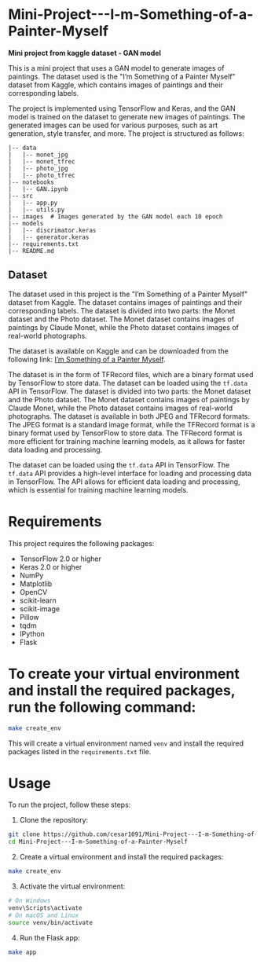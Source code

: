 # Mini-Project---I-m-Something-of-a-Painter-Myself
**Mini project from kaggle dataset - GAN model**

This is a mini project that uses a GAN model to generate images of paintings. The dataset used is the "I’m Something of a Painter Myself" dataset from Kaggle, which contains images of paintings and their corresponding labels.

The project is implemented using TensorFlow and Keras, and the GAN model is trained on the dataset to generate new images of paintings. The generated images can be used for various purposes, such as art generation, style transfer, and more.
The project is structured as follows:   

```
|-- data
|   |-- monet_jpg
|   |-- monet_tfrec 
|   |-- photo_jpg
|   |-- photo_tfrec
|-- notebooks
|   |-- GAN.ipynb
|-- src
|   |-- app.py
|   |-- utils.py
|-- images  # Images generated by the GAN model each 10 epoch
|-- models
|   |-- discrimator.keras
|   |-- generator.keras
|-- requirements.txt
|-- README.md
```

## Dataset
The dataset used in this project is the "I’m Something of a Painter Myself" dataset from Kaggle. The dataset contains images of paintings and their corresponding labels. The dataset is divided into two parts: the Monet dataset and the Photo dataset. The Monet dataset contains images of paintings by Claude Monet, while the Photo dataset contains images of real-world photographs.    

The dataset is available on Kaggle and can be downloaded from the following link: [I’m Something of a Painter Myself](https://www.kaggle.com/datasets/akshaybhalotia/im-something-of-a-painter-myself).

The dataset is in the form of TFRecord files, which are a binary format used by TensorFlow to store data. The dataset can be loaded using the `tf.data` API in TensorFlow.
The dataset is divided into two parts: the Monet dataset and the Photo dataset. The Monet dataset contains images of paintings by Claude Monet, while the Photo dataset contains images of real-world photographs. The dataset is available in both JPEG and TFRecord formats.
The JPEG format is a standard image format, while the TFRecord format is a binary format used by TensorFlow to store data. The TFRecord format is more efficient for training machine learning models, as it allows for faster data loading and processing.

The dataset can be loaded using the `tf.data` API in TensorFlow. The `tf.data` API provides a high-level interface for loading and processing data in TensorFlow. The API allows for efficient data loading and processing, which is essential for training machine learning models.

# Requirements

This project requires the following packages:

- TensorFlow 2.0 or higher
- Keras 2.0 or higher
- NumPy
- Matplotlib
- OpenCV
- scikit-learn
- scikit-image
- Pillow
- tqdm
- IPython
- Flask

# To create your virtual environment and install the required packages, run the following command:

```bash
make create_env
``` 

This will create a virtual environment named `venv` and install the required packages listed in the `requirements.txt` file.

# Usage
To run the project, follow these steps:
1. Clone the repository:
```bash
git clone https://github.com/cesar1091/Mini-Project---I-m-Something-of-a-Painter-Myself.git
cd Mini-Project---I-m-Something-of-a-Painter-Myself
```
2. Create a virtual environment and install the required packages:
```bash
make create_env
``` 
3. Activate the virtual environment:
```bash
# On Windows
venv\Scripts\activate   
# On macOS and Linux
source venv/bin/activate
```
4. Run the Flask app:
```bash 
make app
```

